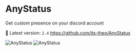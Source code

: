 # AnyStatus
Get custom presence on your discord account

🍐 Latest version: `2.4` https://github.com/its-theo/AnyStatus

![AnyStatus](https://media.discordapp.net/attachments/1101595446805266572/1122822779901841448/68747470733a2f2f692e6962622e636f2f354d4d533471572f4164642d612d73756268656164696e672e706e67.png?ex=658012b3&is=656d9db3&hm=5370ef1d715001f9cc2fab508a16b873573a72c52bab227669de2b876a4d44f9&=&format=webp&quality=lossless&width=832&height=468)
![AnyStatus](https://i.ibb.co/xg6XV3b/Screenshot-2023-06-26-102247.png)
